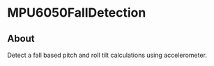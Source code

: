 # MPU6050FallDetection

## About
Detect a fall based pitch and roll tilt calculations using accelerometer.
